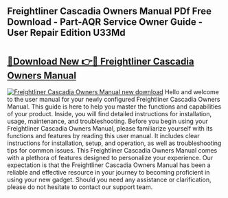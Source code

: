 ## Freightliner Cascadia Owners Manual PDf Free Download - Part-AQR Service Owner Guide - User Repair Edition U33Md

# <h2><a href="http://bc55172.oget.top/?id=Freightliner+Cascadia+Owners+Manual">🔗Download New 👉🔴 Freightliner Cascadia Owners Manual</a></h2>

[![Freightliner Cascadia Owners Manual new download](https://i.imgur.com/5g1atiW.png)](http://bc55172.oget.top/?id=Freightliner+Cascadia+Owners+Manual)
Hello and welcome to the user manual for your newly configured Freightliner Cascadia Owners Manual. This guide is here to help you master the functions and capabilities of your product. Inside, you will find detailed instructions for installation, usage, maintenance, and troubleshooting. Before you begin using your Freightliner Cascadia Owners Manual, please familiarize yourself with its functions and features by reading this user manual. It includes clear instructions for installation, setup, and operation, as well as troubleshooting tips for common issues. This Freightliner Cascadia Owners Manual comes with a plethora of features designed to personalize your experience. Our expectation is that the Freightliner Cascadia Owners Manual has been a reliable and effective resource in your journey to becoming proficient in using your new gadget. Should you need any assistance or clarification, please do not hesitate to contact our support team.
